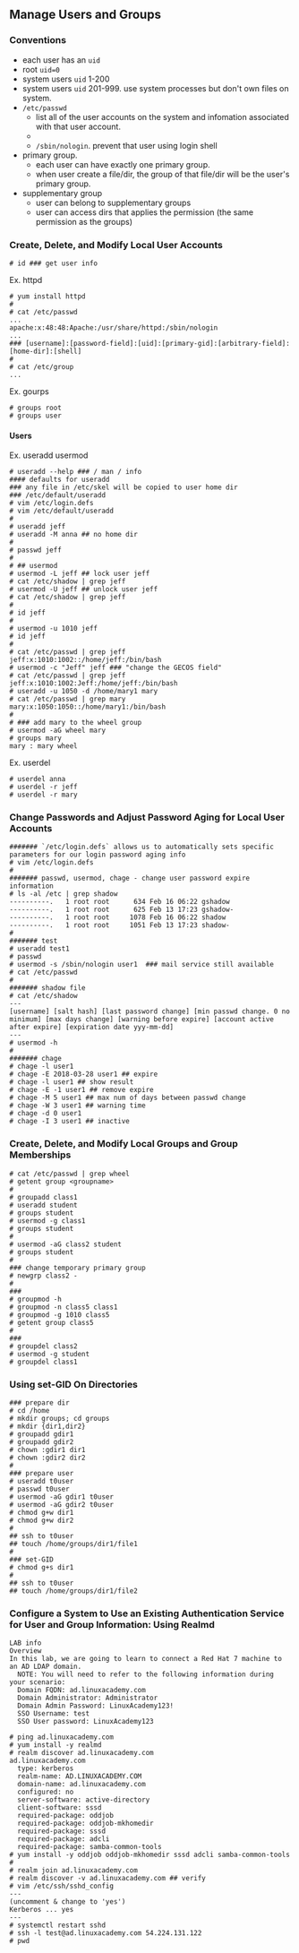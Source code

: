## Manage Users and Groups

### Conventions
* each user has an `uid`
* root `uid=0`
* system users `uid` 1-200
* system users `uid` 201-999. use system processes but don't own files on system.
* `/etc/passwd`
  - list all of the user accounts on the system and infomation associated with that user account.
  - [password-field]: `/etc/shadow`
  - `/sbin/nologin`. prevent that user using login shell
* primary group.
  - each user can have exactly one primary group.
  - when user create a file/dir, the group of that file/dir will be the user's primary group.
* supplementary group
  - user can belong to supplementary groups
  - user can access dirs that applies the permission (the same permission as the groups)

### Create, Delete, and Modify Local User Accounts

```
# id ### get user info
```

Ex. httpd
```
# yum install httpd
#
# cat /etc/passwd
...
apache:x:48:48:Apache:/usr/share/httpd:/sbin/nologin
...
### [username]:[password-field]:[uid]:[primary-gid]:[arbitrary-field]:[home-dir]:[shell]
#
# cat /etc/group
...
```

Ex. gourps
```
# groups root
# groups user
```

#### Users

Ex. useradd usermod
```
# useradd --help ### / man / info
#### defaults for useradd
### any file in /etc/skel will be copied to user home dir
### /etc/default/useradd
# vim /etc/login.defs
# vim /etc/default/useradd
# 
# useradd jeff
# useradd -M anna ## no home dir
#
# passwd jeff
# 
# ## usermod
# usermod -L jeff ## lock user jeff
# cat /etc/shadow | grep jeff
# usermod -U jeff ## unlock user jeff
# cat /etc/shadow | grep jeff
#
# id jeff
#
# usermod -u 1010 jeff
# id jeff
# 
# cat /etc/passwd | grep jeff
jeff:x:1010:1002::/home/jeff:/bin/bash
# usermod -c "Jeff" jeff ### "change the GECOS field"
# cat /etc/passwd | grep jeff
jeff:x:1010:1002:Jeff:/home/jeff:/bin/bash
# useradd -u 1050 -d /home/mary1 mary
# cat /etc/passwd | grep mary
mary:x:1050:1050::/home/mary1:/bin/bash
#
# ### add mary to the wheel group
# usermod -aG wheel mary
# groups mary
mary : mary wheel
```

Ex. userdel
```
# userdel anna
# userdel -r jeff
# userdel -r mary
```

### Change Passwords and Adjust Password Aging for Local User Accounts

```
####### `/etc/login.defs` allows us to automatically sets specific parameters for our login password aging info
# vim /etc/login.defs
#
####### passwd, usermod, chage - change user password expire information
# ls -al /etc | grep shadow
----------.   1 root root      634 Feb 16 06:22 gshadow
----------.   1 root root      625 Feb 13 17:23 gshadow-
----------.   1 root root     1078 Feb 16 06:22 shadow
----------.   1 root root     1051 Feb 13 17:23 shadow-
#
####### test
# useradd test1
# passwd
# usermod -s /sbin/nologin user1  ### mail service still available
# cat /etc/passwd
# 
####### shadow file
# cat /etc/shadow
---
[username] [salt hash] [last password change] [min passwd change. 0 no minimum] [max days change] [warning before expire] [account active after expire] [expiration date yyy-mm-dd]
---
# usermod -h
# 
####### chage
# chage -l user1
# chage -E 2018-03-28 user1 ## expire
# chage -l user1 ## show result
# chage -E -1 user1 ## remove expire
# chage -M 5 user1 ## max num of days between passwd change
# chage -W 3 user1 ## warning time
# chage -d 0 user1
# chage -I 3 user1 ## inactive
```

### Create, Delete, and Modify Local Groups and Group Memberships

```
# cat /etc/passwd | grep wheel
# getent group <groupname>
# 
# groupadd class1
# useradd student
# groups student
# usermod -g class1
# groups student
#
# usermod -aG class2 student
# groups student
#
### change temporary primary group
# newgrp class2 - 
#
###
# groupmod -h
# groupmod -n class5 class1
# groupmod -g 1010 class5
# getent group class5
#
###
# groupdel class2
# usermod -g student
# groupdel class1
```

### Using set-GID On Directories

```
### prepare dir
# cd /home
# mkdir groups; cd groups
# mkdir {dir1,dir2}
# groupadd gdir1
# groupadd gdir2 
# chown :gdir1 dir1
# chown :gdir2 dir2
#
### prepare user
# useradd t0user
# passwd t0user
# usermod -aG gdir1 t0user
# usermod -aG gdir2 t0user
# chmod g+w dir1
# chmod g+w dir2
#
## ssh to t0user
## touch /home/groups/dir1/file1
#
### set-GID
# chmod g+s dir1
# 
## ssh to t0user
## touch /home/groups/dir1/file2
```

### Configure a System to Use an Existing Authentication Service for User and Group Information: Using Realmd

```
LAB info
Overview
In this lab, we are going to learn to connect a Red Hat 7 machine to an AD LDAP domain.
  NOTE: You will need to refer to the following information during your scenario:
  Domain FQDN: ad.linuxacademy.com
  Domain Administrator: Administrator
  Domain Admin Password: LinuxAcademy123!
  SSO Username: test
  SSO User password: LinuxAcademy123
```

```
# ping ad.linuxacademy.com
# yum install -y realmd
# realm discover ad.linuxacademy.com
ad.linuxacademy.com
  type: kerberos
  realm-name: AD.LINUXACADEMY.COM
  domain-name: ad.linuxacademy.com
  configured: no
  server-software: active-directory
  client-software: sssd
  required-package: oddjob
  required-package: oddjob-mkhomedir
  required-package: sssd
  required-package: adcli
  required-package: samba-common-tools
# yum install -y oddjob oddjob-mkhomedir sssd adcli samba-common-tools
#
# realm join ad.linuxacademy.com
# realm discover -v ad.linuxacademy.com ## verify
# vim /etc/ssh/sshd_config
---
(uncomment & change to 'yes')
Kerberos ... yes
---
# systemctl restart sshd
# ssh -l test@ad.linuxacademy.com 54.224.131.122
# pwd
```

